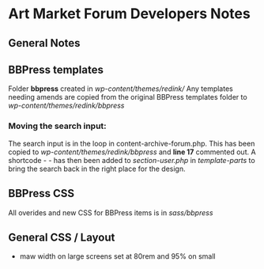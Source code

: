 # Art Market Forum Developers Notes

## General Notes

## BBPress templates

Folder **bbpress** created in _wp-content/themes/redink/_
Any templates needing amends are copied from the original BBPress templates folder to _wp-content/themes/redink/bbpress_

### Moving the search input:

The search input is in the loop in content-archive-forum.php. This has been copied to _wp-content/themes/redink/bbpress_ and **line 17** commented out. A shortcode - _<?php echo do_shortcode( '[bbp-search]'); ?>_ - has then been added to _section-user.php_ in _template-parts_ to bring the search back in the right place for the design.

## BBPress CSS

All overides and new CSS for BBPress items is in _sass/bbpress_

## General CSS / Layout

- maw width on large screens set at 80rem and 95% on small
